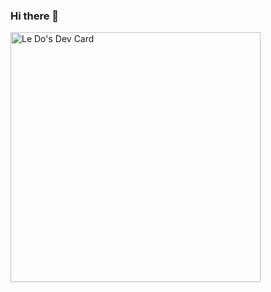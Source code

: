 ### Hi there 👋

<a href="https://app.daily.dev/Leex"><img src="https://api.daily.dev/devcards/a5fd2e8598704e6f892a2266b3682ece.png?r=u0e" width="400" alt="Le Do's Dev Card"/></a>
